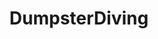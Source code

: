---
title: DumpsterDiving
crosslinks:
- youtubefactsbot
- u_imguralbumbot
- autourbanbot
- preppers
- Frugal
- politics
- bestof
- botpopularitybot
- sugar
- HadToHurt
- worldnews
- REEEEEEEEEE
- firewater
- electricians
- pics
- ZeroWaste
- ireland
- japanlife
- FreeSpeech
- alexa
---